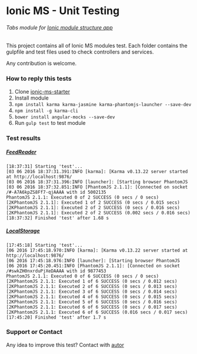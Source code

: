 # Ionic MS - Unit Testing
###### Tabs module for [Ionic module structure app](https://github.com/DabitNG/ionic-ms-starter)

This project contains all of Ionic MS modules test. 
Each folder contains the gulpfile and test files used to check controllers and services.

Any contribution is welcome.

### How to reply this tests
1. Clone [ionic-ms-starter](https://github.com/DabitNG/ionic-ms-starter)
2. Install module
3. `npm install karma karma-jasmine karma-phantomjs-launcher --save-dev`
4. `npm install -g karma-cli`
5. `bower install angular-mocks --save-dev`
6. Run `gulp test` to test module

### Test results

##### [FeedReader](https://github.com/DabitNG/ionic-ms-feed-reader-module)

```
[18:37:31] Starting 'test'...
[03 06 2016 18:37:31.391:INFO [karma]: [Karma v0.13.22 server started at http://localhost:9876/
[03 06 2016 18:37:31.396:INFO [launcher]: [Starting browser PhantomJS
[03 06 2016 18:37:32.851:INFO [PhantomJS 2.1.1]: [Connected on socket /#-A7A6kpZS8Ff7-qjAAAA with id 5002135
PhantomJS 2.1.1: Executed 0 of 2 SUCCESS (0 secs / 0 secs)
[2KPhantomJS 2.1.1]: Executed 1 of 2 SUCCESS (0 secs / 0.015 secs)
[2KPhantomJS 2.1.1]: Executed 2 of 2 SUCCESS (0 secs / 0.016 secs)
[2KPhantomJS 2.1.1]: Executed 2 of 2 SUCCESS (0.002 secs / 0.016 secs)
[18:37:32] Finished 'test' after 1.68 s
```

##### [LocalStorage](https://github.com/DabitNG/ionic-ms-localstorage-module)

```
[17:45:18] Starting 'test'...
[06 2016 17:45:18.970:INFO [karma]: [Karma v0.13.22 server started at http://localhost:9876/
[06 2016 17:45:18.976:INFO [launcher]: [Starting browser PhantomJS
[06 2016 17:45:20.451:INFO [PhantomJS 2.1.1]: [Connected on socket /#swkZH0nxrduPjXeDAAAA with id 9877453
PhantomJS 2.1.1: Executed 0 of 6 SUCCESS (0 secs / 0 secs)
[2KPhantomJS 2.1.1: Executed 1 of 6 SUCCESS (0 secs / 0.012 secs)
[2KPhantomJS 2.1.1: Executed 2 of 6 SUCCESS (0 secs / 0.013 secs)
[2KPhantomJS 2.1.1: Executed 3 of 6 SUCCESS (0 secs / 0.014 secs)
[2KPhantomJS 2.1.1: Executed 4 of 6 SUCCESS (0 secs / 0.015 secs)
[2KPhantomJS 2.1.1: Executed 5 of 6 SUCCESS (0 secs / 0.016 secs)
[2KPhantomJS 2.1.1: Executed 6 of 6 SUCCESS (0 secs / 0.017 secs)
[2KPhantomJS 2.1.1: Executed 6 of 6 SUCCESS (0.016 secs / 0.017 secs)
[17:45:20] Finished 'test' after 1.7 s
```

### Support or Contact
Any idea to improve this test? Contact with [autor](https://github.com/DabitNG)
